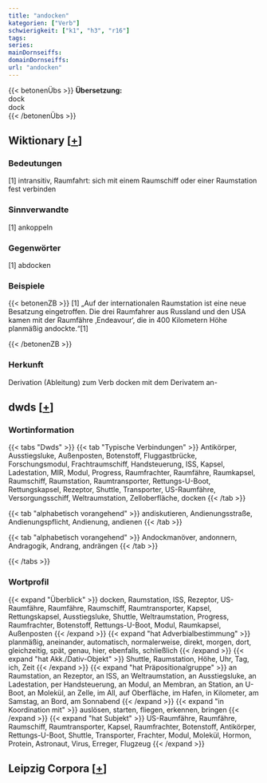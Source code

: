 ```yaml
---
title: "andocken"
kategorien: ["Verb"]
schwierigkeit: ["k1", "h3", "r16"]
tags:
series:
mainDornseiffs:
domainDornseiffs:
url: "andocken"
---
```


{{< betonenÜbs >}}
**Übersetzung:**  
dock  
dock  
{{< /betonenÜbs >}}

## Wiktionary [[+](https://de.wiktionary.org/wiki/andocken)]

### Bedeutungen
[1] intransitiv, Raumfahrt: sich mit einem Raumschiff oder einer Raumstation fest verbinden  

### Sinnverwandte
[1] ankoppeln  

### Gegenwörter
[1] abdocken  

### Beispiele
{{< betonenZB >}}
[1] „Auf der internationalen Raumstation ist eine neue Besatzung eingetroffen. Die drei Raumfahrer aus Russland und den USA kamen mit der Raumfähre ‚Endeavour‘, die in 400 Kilometern Höhe planmäßig andockte.“[1]  

{{< /betonenZB >}}
### Herkunft
Derivation (Ableitung) zum Verb docken mit dem Derivatem an-  



## dwds [[+](https://www.dwds.de/wb/andocken)]

### Wortinformation
{{< tabs "Dwds" >}}
{{< tab "Typische Verbindungen" >}}
Antikörper, Ausstiegsluke, Außenposten, Botenstoff, Fluggastbrücke, Forschungsmodul, Frachtraumschiff, Handsteuerung, ISS, Kapsel, Ladestation, MIR, Modul, Progress, Raumfrachter, Raumfähre, Raumkapsel, Raumschiff, Raumstation, Raumtransporter, Rettungs-U-Boot, Rettungskapsel, Rezeptor, Shuttle, Transporter, US-Raumfähre, Versorgungsschiff, Weltraumstation, Zelloberfläche, docken
{{< /tab >}}

{{< tab "alphabetisch vorangehend" >}}
andiskutieren, Andienungsstraße, Andienungspflicht, Andienung, andienen
{{< /tab >}}

{{< tab "alphabetisch vorangehend" >}}
Andockmanöver, andonnern, Andragogik, Andrang, andrängen
{{< /tab >}}

{{< /tabs >}}

### Wortprofil
{{< expand "Überblick" >}} docken, Raumstation, ISS, Rezeptor, US-Raumfähre, Raumfähre, Raumschiff, Raumtransporter, Kapsel, Rettungskapsel, Ausstiegsluke, Shuttle, Weltraumstation, Progress, Raumfrachter, Botenstoff, Rettungs-U-Boot, Modul, Raumkapsel, Außenposten {{< /expand >}}
{{< expand "hat Adverbialbestimmung" >}} planmäßig, aneinander, automatisch, normalerweise, direkt, morgen, dort, gleichzeitig, spät, genau, hier, ebenfalls, schließlich {{< /expand >}}
{{< expand "hat Akk./Dativ-Objekt" >}} Shuttle, Raumstation, Höhe, Uhr, Tag, ich, Zeit {{< /expand >}}
{{< expand "hat Präpositionalgruppe" >}} an Raumstation, an Rezeptor, an ISS, an Weltraumstation, an Ausstiegsluke, an Ladestation, per Handsteuerung, an Modul, an Membran, an Station, an U-Boot, an Molekül, an Zelle, im All, auf Oberfläche, im Hafen, in Kilometer, am Samstag, an Bord, am Sonnabend {{< /expand >}}
{{< expand "in Koordination mit" >}} auslösen, starten, fliegen, erkennen, bringen {{< /expand >}}
{{< expand "hat Subjekt" >}} US-Raumfähre, Raumfähre, Raumschiff, Raumtransporter, Kapsel, Raumfrachter, Botenstoff, Antikörper, Rettungs-U-Boot, Shuttle, Transporter, Frachter, Modul, Molekül, Hormon, Protein, Astronaut, Virus, Erreger, Flugzeug {{< /expand >}}

## Leipzig Corpora [[+](https://corpora.uni-leipzig.de/en/res?word=andocken&corpusId=deu_newscrawl-public_2018)]

